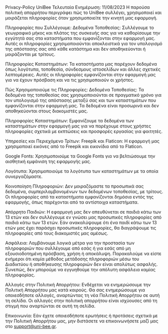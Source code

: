 Privacy-Policy UniBee
Τελευταία Ενημέρωση: 11/08/2023
Η παρούσα πολιτική απορρήτου περιγράφει πώς το UniBee συλλέγει, χρησιμοποιεί και μοιράζεται πληροφορίες όταν χρησιμοποιείτε την κινητή μας εφαρμογή.

Πληροφορίες που Συλλέγουμε:
Δεδομένα Τοποθεσίας: Συλλέγουμε το γεωγραφικό μήκος και πλάτος της συσκευής σας για να καθορίσουμε την εγγύτητά σας στα καταστήματα που εμφανίζονται στην εφαρμογή μας. Αυτές οι πληροφορίες χρησιμοποιούνται αποκλειστικά για τον υπολογισμό της απόστασης σας από κάθε κατάστημα και δεν αποθηκεύονται ή μοιράζονται με τρίτους.

Πληροφορίες Καταστημάτων: Τα καταστήματα μας παρέχουν δεδομένα όπως λογότυπα, τοποθεσία, σύνδεσμους ιστοσελίδων και άλλες σχετικές λεπτομέρειες. Αυτές οι πληροφορίες εμφανίζονται στην εφαρμογή μας για να έχουν πρόσβαση και να τις χρησιμοποιούν οι χρήστες.

Πώς Χρησιμοποιούμε τις Πληροφορίες:
Δεδομένα Τοποθεσίας: Τα δεδομένα της τοποθεσίας σας χρησιμοποιούνται σε πραγματικό χρόνο για τον υπολογισμό της απόστασης μεταξύ σας και των καταστημάτων που εμφανίζονται στην εφαρμογή μας. Τα δεδομένα είναι προσωρινά και δεν αποθηκεύονται στους διακομιστές μας.

Πληροφορίες Καταστημάτων: Εμφανίζουμε τα δεδομένα των καταστημάτων στην εφαρμογή μας για να παρέχουμε στους χρήστες πληροφορίες σχετικά με εκπτώσεις και προσφορές εργασίας για φοιτητές.

Υπηρεσίες και Περιεχόμενο Τρίτων:
Freepik και Flaticon: Η εφαρμογή μας χρησιμοποιεί εικόνες από το Freepik και εικονίδια από το Flaticon.

Google Fonts: Χρησιμοποιούμε τα Google Fonts για να βελτιώσουμε την αισθητική εμφάνιση της εφαρμογής μας.

Λογότυπα: Χρησιμοποιούμε τα λογότυπα των καταστημάτων με τα οποία συνεργαζόμαστε.

Κοινοποίηση Πληροφοριών:
Δεν μοιραζόμαστε τα προσωπικά σας δεδομένα, συμπεριλαμβανομένων των δεδομένων τοποθεσίας, με τρίτους. Οι πληροφορίες από τα καταστήματα εμφανίζονται δημόσια εντός της εφαρμογής, όπως παρέχονται από τα αντίστοιχα καταστήματα.

Απόρρητο Παιδιών:
Η εφαρμογή μας δεν απευθύνεται σε παιδιά κάτω των 13 ετών και δεν συλλέγουμε εν γνώσει μας προσωπικές πληροφορίες από παιδιά κάτω των 13 ετών. Εάν ανακαλύψουμε ότι ένα παιδί κάτω των 13 ετών μας έχει παράσχει προσωπικές πληροφορίες, θα διαγράψουμε τις πληροφορίες από τους διακομιστές μας αμέσως.

Ασφάλεια:
Λαμβάνουμε λογικά μέτρα για την προστασία των πληροφοριών που συλλέγουμε από εσάς ή για εσάς από μη εξουσιοδοτημένη πρόσβαση, χρήση ή αποκάλυψη. Παρακαλούμε να είστε ενήμεροι ότι καμία μέθοδος μετάδοσης πληροφοριών μέσω του Διαδικτύου ή αποθήκευσης πληροφοριών δεν είναι απολύτως ασφαλής. Συνεπώς, δεν μπορούμε να εγγυηθούμε την απόλυτη ασφάλεια καμίας πληροφορίας.

Αλλαγές στην Πολιτική Απορρήτου:
Ενδέχεται να ενημερώσουμε την Πολιτική Απορρήτου μας κατά καιρούς. Θα σας ενημερώσουμε για οποιεσδήποτε αλλαγές, αναρτώντας τη νέα Πολιτική Απορρήτου σε αυτή τη σελίδα. Οι αλλαγές στην πολιτική απορρήτου είναι ισχύουσες από τη στιγμή που αναρτώνται σε αυτή τη σελίδα.

Επικοινωνία:
Εάν έχετε οποιεσδήποτε ερωτήσεις ή προτάσεις σχετικά με την Πολιτική Απορρήτου μας, μην διστάσετε να επικοινωνήσετε μαζί μας στο support@uni-bee.gr.
